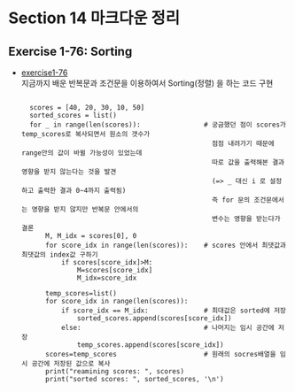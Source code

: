 # Section 14 마크다운 정리

## Exercise 1-76: Sorting
* [exercise1-76](https://github.com/Hojeong827/TIL/blob/main/Python/basic/code/exercise1-76.py)  
    지금까지 배운 반복문과 조건문을 이용하여서 Sorting(정렬) 을 하는 코드 구현
    <pre><code>
    scores = [40, 20, 30, 10, 50]
    sorted_scores = list()
    for _ in range(len(scores)):                # 궁금했던 점이 scores가 temp_scores로 복사되면서 원소의 갯수가
                                                  점점 내려가기 때문에 range안의 값이 바뀔 가능성이 있었는데 
                                                  따로 값을 출력해본 결과 영향을 받지 않는다는 것을 발견
                                                  (=> _ 대신 i 로 설정하고 출력한 결과 0~4까지 출력됨)
                                                  즉 for 문의 조건문에서는 영향을 받지 않지만 반복문 안에서의 
                                                  변수는 영향을 받는다가 결론
        M, M_idx = scores[0], 0
        for score_idx in range(len(scores)):    # scores 안에서 최댓값과 최댓값의 index값 구하기
            if scores[score_idx]>M:
                M=scores[score_idx]
                M_idx=score_idx
    
        temp_scores=list()
        for score_idx in range(len(scores)):
            if score_idx == M_idx:              # 최대값은 sorted에 저장
                sorted_scores.append(scores[score_idx])
            else:                               # 나머지는 임시 공간에 저장
                temp_scores.append(scores[score_idx])
        scores=temp_scores                      # 원래의 socres배열을 임시 공간에 저장된 값으로 복사
        print("reamining scores: ", scores)
        print("sorted scores: ", sorted_scores, '\n')
    </code></pre>